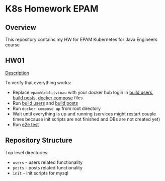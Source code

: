 # K8s Homework EPAM

## Overview

This repository contains my HW for EPAM Kubernetes for Java Engineers course 

## HW01

[Description](https://git.epam.com/Siarhei_Svila/kubernetes-mentoring-program/-/blob/main/1-microservices-architecture-and-docker/task/README.md)

To verify that everything works:
 - Replace `epamhleblitvinau` with your docker hub login in [build users](users/rebuild-docker.sh), [build posts](posts/rebuild-docker.sh), [docker compose](docker-compose.yaml) files
  - Run [build users](users/rebuild-docker.sh) and [build posts](posts/rebuild-docker.sh) 
 - Run `docker compose up` from root directory
 - Wait until everything is up and running (services might restart couple times because init scripts are not finished and DBs are not created yet)
 - Run [e2e test](e2e-test.http)

## Repository Structure

Top level directories:
- `users` - users related functionality
- `posts` - posts related functionality
- `init` - init scripts for mysql
